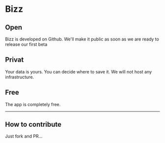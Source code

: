 # Bizz

## Open

Bizz is developed on Github. We'll make it public as soon as we are ready to release our first beta

## Privat

Your data is yours. You can decide where to save it. We will not host any infrastructure.

## Free

The app is completely free.

---

## How to contribute

Just fork and PR...
